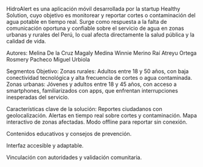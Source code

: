 HidroAlert es una aplicación móvil desarrollada por la startup Healthy Solution, cuyo objetivo es monitorear y reportar cortes o contaminación del agua potable en tiempo real. Surge como respuesta a la falta de comunicación oportuna y confiable sobre el servicio de agua en zonas urbanas y rurales del Perú, lo cual afecta directamente la salud pública y la calidad de vida.

Autores:
Melina De la Cruz
Magaly Medina
Winnie Merino
Raí Atreyu Ortega
Rosmery Pacheco
Miguel Urbiola

Segmentos Objetivo:
Zonas rurales: Adultos entre 18 y 50 años, con baja conectividad tecnológica y alta frecuencia de cortes o agua contaminada.
Zonas urbanas: Jóvenes y adultos entre 18 y 45 años, con acceso a smartphones, familiarizados con apps, que enfrentan interrupciones inesperadas del servicio.

Características clave de la solución:
Reportes ciudadanos con geolocalización.
Alertas en tiempo real sobre cortes y contaminación.
Mapa interactivo de zonas afectadas.
Modo offline para reportar sin conexión.

Contenidos educativos y consejos de prevención.

Interfaz accesible y adaptable.

Vinculación con autoridades y validación comunitaria.
